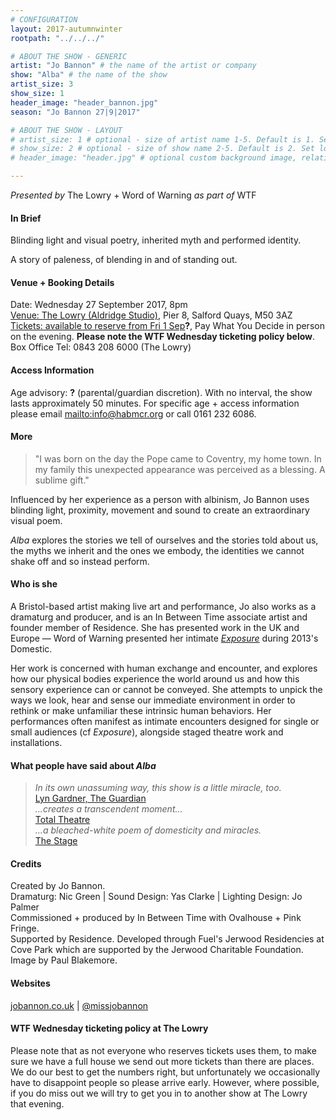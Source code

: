 ```yaml
---
# CONFIGURATION
layout: 2017-autumnwinter
rootpath: "../../../"

# ABOUT THE SHOW - GENERIC
artist: "Jo Bannon" # the name of the artist or company
show: "Alba" # the name of the show
artist_size: 3
show_size: 1
header_image: "header_bannon.jpg"    
season: "Jo Bannon 27|9|2017"

# ABOUT THE SHOW - LAYOUT
# artist_size: 1 # optional - size of artist name 1-5. Default is 1. Set longer names to lower values
# show_size: 2 # optional - size of show name 2-5. Default is 2. Set longer names to lower values
# header_image: "header.jpg" # optional custom background image, relative to current page

---
```

*Presented by* The Lowry + Word of Warning *as part of* WTF          
         
#### In Brief      
Blinding light and visual poetry, inherited myth and performed identity.        
        
A story of paleness, of blending in and of standing out.         
          
#### Venue + Booking Details           
Date: Wednesday 27 September 2017, 8pm          
<a href="http://www.thelowry.com/plan-your-visit/getting-here" target="_blank">Venue: The Lowry (Aldridge Studio)</a>, Pier 8, Salford Quays, M50 3AZ         
<a href="https://www.thelowry.com/events/wtf-jo-bannon-alba" target="_blank">Tickets: available to reserve from Fri 1 Sep</a>**?**, Pay What You Decide in person on the evening. **Please note the WTF Wednesday ticketing policy below**.          
Box Office Tel: 0843 208 6000 (The Lowry)    
          
#### Access Information        
Age advisory: **?** (parental/guardian discretion). With no interval, the show lasts approximately 50 minutes. For specific age + access information please email <mailto:info@habmcr.org> or call 0161 232 6086.     
             
#### More         
>"I was born on the day the Pope came to Coventry, my home town. In my family this unexpected appearance was perceived as a blessing. A sublime gift."        
        
Influenced by her experience as a person with albinism, Jo Bannon uses blinding light, proximity, movement and sound to create an extraordinary visual poem.         
        
*Alba* explores the stories we tell of ourselves and the stories told about us, the myths we inherit and the ones we embody, the identities we cannot shake off and so instead perform.           
         
#### Who is she          
A Bristol-based artist making live art and performance, Jo also works as a dramaturg and producer, and is an In Between Time associate artist and founder member of Residence. She has presented work in the UK and Europe — Word of Warning presented her intimate [*Exposure*](/archive/2013-domestic/bannon) during 2013's Domestic.            
        
Her work is concerned with human exchange and encounter, and explores how our physical bodies experience the world around us and how this sensory experience can or cannot be conveyed. She attempts to unpick the ways we look, hear and sense our immediate environment in order to rethink or  make unfamiliar these intrinsic human behaviors. Her performances often manifest as intimate encounters designed for single or small audiences (cf *Exposure*), alongside staged theatre work and installations.         
          
#### What people have said about *Alba*         
>*In its own unassuming way, this show is a little miracle, too.*<br><a href="http://www.theguardian.com/stage/2015/feb/16/in-between-time-festival-review-bristol" target="_blank">Lyn Gardner, The Guardian</a><br>*…creates a transcendent moment…*<br><a href="http://totaltheatre.org.uk/inbetweentime" target="_blank">Total Theatre</a><br>*…a bleached-white poem of domesticity and miracles.*<br><a href="http://www.thestage.co.uk/reviews/2015/forest-fringe-week-2" target="_blank">The Stage</a>
        
#### Credits          
Created by Jo Bannon.<br>Dramaturg: Nic Green | Sound Design: Yas Clarke 
| Lighting Design: Jo Palmer<br>Commissioned + produced by In Between Time with Ovalhouse + Pink Fringe.<br>Supported by Residence. Developed through Fuel's Jerwood Residencies at Cove Park which are supported by the Jerwood Charitable Foundation.<br>Image by Paul Blakemore.          
        
#### Websites          
<a href="http://www.jobannon.co.uk/Alba.html" target="_blank">jobannon.co.uk</a> | <a href="http://twitter.com/missjobannon" target="_blank">@missjobannon</a>           
           
#### WTF Wednesday ticketing policy at The Lowry         
Please note that as not everyone who reserves tickets uses them, to make sure we have a full house we send out more tickets than there are places. We do our best to get the numbers right, but unfortunately we occasionally have to disappoint people so please arrive early. However, where possible, if you do miss out we will try to get you in to another show at The Lowry that evening.
